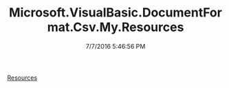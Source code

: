 ﻿---
title: Microsoft.VisualBasic.DocumentFormat.Csv.My.Resources
date: 7/7/2016 5:46:56 PM
---

[Resources](T-Microsoft.VisualBasic.DocumentFormat.Csv.My.Resources.Resources.html)
